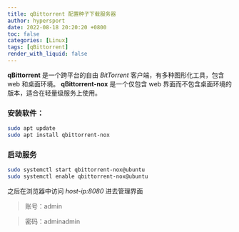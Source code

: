```yaml
---
title: qBittorrent 配置种子下载服务器
author: hypersport
date: 2022-08-18 20:20:20 +0800
toc: false
categories: [Linux]
tags: [qBittorrent]
render_with_liquid: false
---
```


**qBittorrent** 是一个跨平台的自由 *BitTorrent* 客户端，有多种图形化工具，包含 web 和桌面环境。 **qBittorrent-nox** 是一个仅包含 web 界面而不包含桌面环境的版本，适合在轻量级服务上使用。

### 安装软件：

```bash
sudo apt update
sudo apt install qbittorrent-nox 
```

### 启动服务

```bash
sudo systemctl start qbittorrent-nox@ubuntu
sudo systemctl enable qbittorrent-nox@ubuntu
```

之后在浏览器中访问 *host-ip:8080* 进去管理界面

> 账号：admin

> 密码：adminadmin

